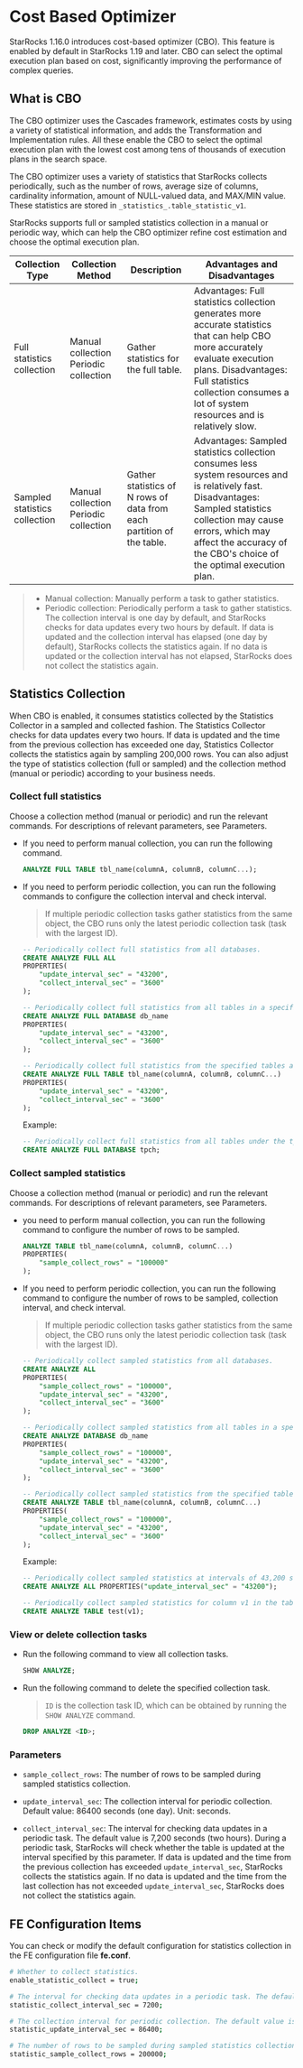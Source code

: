 # Cost Based Optimizer

StarRocks 1.16.0 introduces cost-based optimizer (CBO). This feature is enabled by default in StarRocks 1.19 and later. CBO can select the optimal execution plan based on cost, significantly improving the performance of complex queries.

## What is CBO

The CBO optimizer uses the Cascades framework, estimates costs by using a variety of statistical information, and adds the Transformation and Implementation rules. All these enable the CBO to select the optimal execution plan with the lowest cost among tens of thousands of execution plans in  the search space.

The CBO optimizer uses a variety of statistics that StarRocks collects periodically, such as the number of rows, average size of columns, cardinality information, amount of NULL-valued data, and MAX/MIN value. These statistics are stored in `_statistics_.table_statistic_v1`.

StarRocks supports full or sampled statistics collection in a manual or periodic way, which can help the CBO optimizer refine cost estimation and choose the optimal execution plan.

| **Collection Type**           | **Collection Method**                  | **Description**                                              | **Advantages and Disadvantages**                             |
| ----------------------------- | -------------------------------------- | ------------------------------------------------------------ | ------------------------------------------------------------ |
| Full statistics collection    | Manual collection  Periodic collection | Gather statistics for the full table.                        | Advantages: Full statistics collection generates more accurate statistics that can help CBO more accurately evaluate execution plans.  Disadvantages: Full statistics collection consumes a lot of system resources and is relatively slow. |
| Sampled statistics collection | Manual collection  Periodic collection | Gather statistics of N rows of data from each partition of the table. | Advantages: Sampled statistics collection consumes less system resources and is relatively fast.  Disadvantages: Sampled statistics collection may cause errors, which may affect the accuracy of the CBO's choice of the optimal execution plan. |

> - Manual collection: Manually perform a task to gather statistics.
> - Periodic collection: Periodically perform a task to gather statistics. The collection interval is one day by default, and StarRocks checks for data updates every two hours by default. If data is updated and the collection interval has elapsed (one day by default), StarRocks collects the statistics again. If no data is updated or the collection interval has not elapsed, StarRocks does not collect the statistics again.

## Statistics Collection

When CBO is enabled, it consumes statistics collected by the Statistics Collector in a sampled and collected fashion. The Statistics Collector checks for data updates every two hours. If data is updated and the time from the previous collection has exceeded one day, Statistics Collector collects the statistics again by sampling 200,000 rows. You can also adjust the type of statistics collection (full or sampled) and the collection method (manual or periodic) according to your business needs.

### Collect full statistics

Choose a collection method (manual or periodic) and run the relevant commands. For descriptions of relevant parameters, see Parameters.

- If you need to perform manual collection, you can run the following command.

    ```SQL
    ANALYZE FULL TABLE tbl_name(columnA, columnB, columnC...);
    ```

- If you need to perform periodic collection, you can run the following commands to configure the collection interval and check interval.

    > If multiple periodic collection tasks gather statistics from the same object, the CBO runs only the latest periodic collection task (task with the largest ID).

    ```SQL
    -- Periodically collect full statistics from all databases.
    CREATE ANALYZE FULL ALL
    PROPERTIES(
        "update_interval_sec" = "43200",
        "collect_interval_sec" = "3600"
    );

    -- Periodically collect full statistics from all tables in a specified database.
    CREATE ANALYZE FULL DATABASE db_name
    PROPERTIES(
        "update_interval_sec" = "43200",
        "collect_interval_sec" = "3600"
    );

    -- Periodically collect full statistics from the specified tables and columns.
    CREATE ANALYZE FULL TABLE tbl_name(columnA, columnB, columnC...) 
    PROPERTIES(
        "update_interval_sec" = "43200",
        "collect_interval_sec" = "3600"
    );
    ```

    Example:

    ```SQL
    -- Periodically collect full statistics from all tables under the tpch database with default collection interval and default check interval.
    CREATE ANALYZE FULL DATABASE tpch;
    ```

### Collect sampled statistics

Choose a collection method (manual or periodic) and run the relevant commands. For descriptions of relevant parameters, see Parameters.

- you need to perform manual collection, you can run the following command to configure the number of rows to be sampled.

    ```SQL
    ANALYZE TABLE tbl_name(columnA, columnB, columnC...)
    PROPERTIES(
        "sample_collect_rows" = "100000"
    );
    ```

- If you need to perform periodic collection, you can run the following command to configure the number of rows to be sampled, collection interval, and check interval.

    > If multiple periodic collection tasks gather statistics from the same object, the CBO runs only the latest periodic collection task (task with the largest ID).

    ```SQL
    -- Periodically collect sampled statistics from all databases.
    CREATE ANALYZE ALL
    PROPERTIES(
        "sample_collect_rows" = "100000",
        "update_interval_sec" = "43200",
        "collect_interval_sec" = "3600"
    );

    -- Periodically collect sampled statistics from all tables in a specified database.
    CREATE ANALYZE DATABASE db_name
    PROPERTIES(
        "sample_collect_rows" = "100000",
        "update_interval_sec" = "43200",
        "collect_interval_sec" = "3600"
    );

    -- Periodically collect sampled statistics from the specified tables and columns.
    CREATE ANALYZE TABLE tbl_name(columnA, columnB, columnC...)
    PROPERTIES(
        "sample_collect_rows" = "100000",
        "update_interval_sec" = "43200",
        "collect_interval_sec" = "3600"
    );
    ```

    Example:

    ```SQL
    -- Periodically collect sampled statistics at intervals of 43,200 seconds (12 hours), with a default check interval.
    CREATE ANALYZE ALL PROPERTIES("update_interval_sec" = "43200");

    -- Periodically collect sampled statistics for column v1 in the table test, with the default collection interval and check interval.
    CREATE ANALYZE TABLE test(v1);
    ```

### View or delete collection tasks

- Run the following command to view all collection tasks.

    ```SQL
    SHOW ANALYZE;
    ```

- Run the following command to delete the specified collection task.

    > `ID` is the collection task ID, which can be obtained by running the `SHOW ANALYZE` command.

    ```SQL
    DROP ANALYZE <ID>;
    ```

### Parameters

- `sample_collect_rows`: The number of rows to be sampled during sampled statistics collection.

- `update_interval_sec`: The collection interval for periodic collection. Default value: 86400 seconds (one day). Unit: seconds.

- `collect_interval_sec`: The interval for checking data updates in a periodic task. The default value is 7,200 seconds (two hours). During a periodic task, StarRocks will check whether the table is updated at the interval specified by this parameter. If data is updated and the time from the previous collection has exceeded `update_interval_sec`, StarRocks collects the statistics again. If no  data is updated and the time from the last collection has not exceeded `update_interval_sec`, StarRocks does not collect the statistics again.

## FE Configuration Items

You can check or modify the default configuration for statistics collection in the FE configuration file **fe.conf**.

```bash
# Whether to collect statistics.
enable_statistic_collect = true;

# The interval for checking data updates in a periodic task. The default value is 7,200 seconds (two hours). 
statistic_collect_interval_sec = 7200;

# The collection interval for periodic collection. The default value is 86,400 seconds (one day).
statistic_update_interval_sec = 86400;

# The number of rows to be sampled during sampled statistics collection. The default value is 200,000 rows.
statistic_sample_collect_rows = 200000;
```
